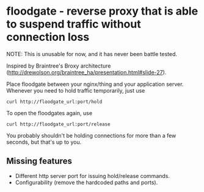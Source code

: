 # floodgate - reverse proxy that is able to suspend traffic without connection loss

NOTE: This is unusable for now, and it has never been battle tested.



Inspired by Braintree's Broxy architecture (http://drewolson.org/braintree_ha/presentation.html#slide-27).

Place floodgate between your nginx/thing and your application server.
Whenever you need to hold traffic temporarily, just use

    curl http://floodgate_url:port/hold

To open the floodgates again, use

    curl http://floodgate_url:port/release

You probably shouldn't be holding connections for more than a few seconds, but that's up to you.


## Missing features

- Different http server port for issuing hold/release commands.
- Configurability (remove the hardcoded paths and ports).
